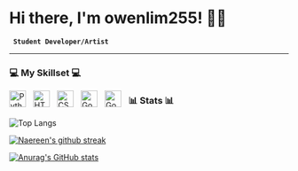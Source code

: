 # Hi there, I'm owenlim255! 👨‍💻  
**` `**
**`Student Developer/Artist`**
<br />

---



### 💻 My Skillset 💻

<img align="left" alt="Python" width="30px" style="padding-right:10px;" src="https://cdn.jsdelivr.net/gh/devicons/devicon/icons/python/python-original.svg" />
<img align="left" alt="HTML" width="30px" style="padding-right:10px;" src="https://cdn.jsdelivr.net/gh/devicons/devicon/icons/html5/html5-plain.svg" />
<img align="left" alt="CSS" width="30px" style="padding-right:10px;" src="https://cdn.jsdelivr.net/gh/devicons/devicon/icons/css3/css3-plain.svg" />
<img align="left" alt="Godot" width="30px" style="padding-right:10px;" src="https://cdn.jsdelivr.net/gh/devicons/devicon/icons/godot/godot-original.svg" />
<img align="left" alt="Godot" width="30px" style="padding-right:10px;" src="https://cdn.jsdelivr.net/gh/devicons/devicon/icons/figma/figma-original.svg" />



### 📊 Stats 📊

![Top Langs](https://github-readme-stats.vercel.app/api/top-langs/?username=owenlim225&hide_progress=true&theme=tokyonight)

[![Naereen's github streak](https://github-readme-streak-stats.herokuapp.com/?user=owenlim225&theme=tokyonight)](https://github.com/DenverCoder1/github-readme-streak-stats)

[![Anurag's GitHub stats](https://github-readme-stats.vercel.app/api?username=owenlim225&show_icons=true&theme=tokyonight)](https://github.com/anuraghazra/github-readme-stats)
